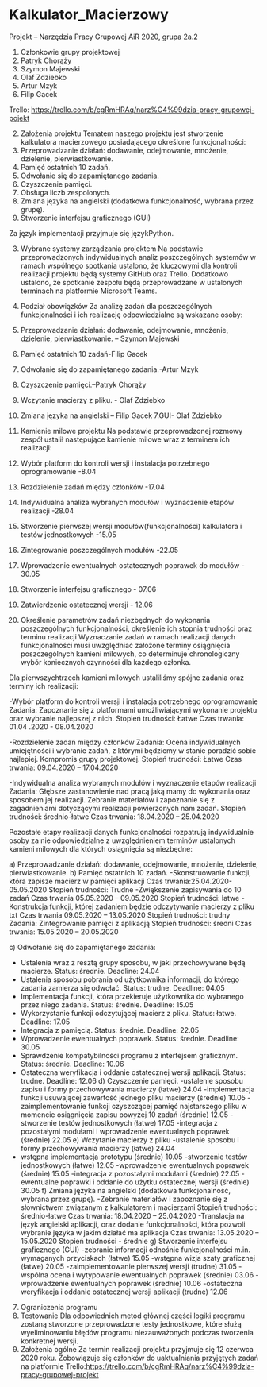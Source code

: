 # Kalkulator_Macierzowy

Projekt – Narzędzia Pracy Grupowej
AiR 2020, grupa 2a.2

1.	Członkowie grupy projektowej
1. Patryk Chorąży
2. Szymon Majewski
3. Olaf Zdziebko
4. Artur Mzyk
5. Filip Gacek

Trello: https://trello.com/b/cgRmHRAq/narz%C4%99dzia-pracy-grupowej-pojekt

2.	Założenia projektu
Tematem naszego projektu jest stworzenie kalkulatora macierzowego posiadającego określone funkcjonalności:
1. Przeprowadzanie działań: dodawanie, odejmowanie, mnożenie, dzielenie, pierwiastkowanie.
2. Pamięć ostatnich 10 zadań.
3. Odwołanie się do zapamiętanego zadania.
4. Czyszczenie pamięci.
5. Obsługa liczb zespolonych.
6. Zmiana języka na angielski (dodatkowa funkcjonalność, wybrana przez grupę).
7. Stworzenie interfejsu graficznego (GUI)

Za język implementacji przyjmuje się językPython.

3.	Wybrane systemy zarządzania projektem
Na podstawie przeprowadzonych indywidualnych analiz poszczególnych systemów w ramach wspólnego spotkania ustalono, że kluczowymi dla kontroli realizacji projektu będą systemy GitHub oraz Trello.
Dodatkowo ustalono, że spotkanie zespołu będą przeprowadzane w ustalonych terminach na platformie Microsoft Teams.

4.	Podział obowiązków
Za analizę zadań dla poszczególnych funkcjonalności i ich realizację odpowiedzialne są wskazane osoby:
1. Przeprowadzanie działań: dodawanie, odejmowanie, mnożenie, dzielenie, pierwiastkowanie. – Szymon Majewski
2. Pamięć ostatnich 10 zadań-Filip Gacek
3. Odwołanie się do zapamiętanego zadania.-Artur Mzyk
4. Czyszczenie pamięci.–Patryk Chorąży
5. Wczytanie macierzy z pliku.  - Olaf Zdziebko
6. Zmiana języka na angielski – Filip Gacek
7.GUI- Olaf Zdziebko

5.	Kamienie milowe projektu
Na podstawie przeprowadzonej rozmowy zespół ustalił następujące kamienie milowe wraz z terminem ich realizacji:
1. Wybór platform do kontroli wersji i instalacja potrzebnego oprogramowanie  -8.04
2. Rozdzielenie zadań między członków  -17.04	
3. Indywidualna analiza wybranych modułów i wyznaczenie etapów realizacji  -28.04
4. Stworzenie pierwszej wersji modułów(funkcjonalności) kalkulatora 
i testów jednostkowych   -15.05
5. Zintegrowanie poszczególnych modułów   -22.05
6. Wprowadzenie ewentualnych ostatecznych poprawek do modułów - 30.05
7. Stworzenie interfejsu graficznego - 07.06
8. Zatwierdzenie ostatecznej wersji  - 12.06

6.	Określenie parametrów zadań niezbędnych do wykonania poszczególnych funkcjonalności, określenie ich stopnia trudności oraz terminu realizacji
Wyznaczanie zadań w ramach realizacji danych funkcjonalności musi uwzględniać założone terminy osiągnięcia poszczególnych kamieni milowych, co determinuje chronologiczny wybór koniecznych czynności dla każdego członka.

Dla pierwszychtrzech kamieni milowych ustaliliśmy spójne zadania oraz terminy ich realizacji:

-Wybór platform do kontroli wersji i instalacja potrzebnego oprogramowanie
Zadania: Zapoznanie się z platformami umożliwiającymi wykonanie projektu oraz wybranie najlepszej z nich.
Stopień trudności: Łatwe
Czas trwania: 01.04 .2020 - 08.04.2020


-Rozdzielenie zadań między członków
Zadania: Ocena indywidualnych umiejętności i wybranie zadań, z którymi będziemy w stanie poradzić sobie najlepiej. Kompromis  grupy projektowej.
Stopień trudności: Łatwe
Czas trwania: 09.04.2020 – 17.04.2020

-Indywidualna analiza wybranych modułów i wyznaczenie etapów realizacji         
Zadania: Głębsze zastanowienie nad pracą jaką mamy do wykonania oraz sposobem jej realizacji. 
Zebranie materiałów i zapoznanie się z zagadnieniami dotyczącymi realizacji powierzonych nam zadań.
Stopień trudności: średnio-łatwe
Czas trwania: 18.04.2020 – 25.04.2020

Pozostałe etapy realizacji danych funkcjonalności rozpatrują indywidualnie osoby za nie odpowiedzialne z uwzględnieniem terminów ustalonych kamieni milowych dla których osiągnięcia są niezbędne:


a) Przeprowadzanie działań: dodawanie, odejmowanie, mnożenie, dzielenie, pierwiastkowanie.
b) Pamięć ostatnich 10 zadań.
-Skonstruowanie funkcji, która zapisze macierz w pamięci aplikacji
Czas trwania:25.04.2020-05.05.2020
Stopień trudności: Trudne
-Zwiększenie zapisywania do 10 zadań
Czas trwania 05.05.2020 – 09.05.2020
Stopień trudności: łatwe
-Konstrukcja funkcji, której zadaniem będzie odczytywanie macierzy z pliku txt
Czas trwania 09.05.2020 – 13.05.2020
Stopień trudności: trudny
Zadania: Zintegrowanie pamięci z aplikacją
Stopień trudności: średni
Czas trwania: 15.05.2020 – 20.05.2020




c) Odwołanie się do zapamiętanego zadania:
- Ustalenia wraz z resztą grupy sposobu, w jaki przechowywane będą macierze. Status: średnie. Deadline: 24.04
- Ustalenia sposobu pobrania od użytkownika informacji, do którego zadania zamierza się odwołać. Status: trudne. Deadline: 04.05
- Implementacja funkcji, która przekieruje użytkownika do wybranego przez niego zadania. Status: średnie. Deadline: 15.05
- Wykorzystanie funkcji odczytującej macierz z pliku. Status: łatwe. Deadline: 17.05
- Integracja z pamięcią. Status: średnie. Deadline: 22.05
- Wprowadzenie ewentualnych poprawek. Status: średnie. Deadline: 30.05
- Sprawdzenie kompatybilności programu z interfejsem graficznym. Status: średnie. Deadline: 10.06
- Ostateczna weryfikacja i oddanie ostatecznej wersji aplikacji. Status: trudne. Deadline: 12.06
d) Czyszczenie pamięci.
-ustalenie sposobu zapisu i formy przechowywania macierzy (łatwe) 24.04
-implementacja funkcji usuwającej zawartość jednego pliku macierzy (średnie) 10.05
-zaimplementowanie funkcji czyszczącej pamięć najstarszego pliku w momencie osiągnięcia zapisu powyżej 10 zadań (średnie) 12.05
-stworzenie testów jednostkowych (łatwe) 17.05
-integracja z pozostałymi modułami i wprowadzenie ewentualnych poprawek (średnie) 22.05
e) Wczytanie macierzy z pliku
-ustalenie sposobu i formy przechowywania macierzy (łatwe) 24.04
- wstępna implementacja prototypu  (średnie) 10.05
-stworzenie testów jednostkowych (łatwe) 12.05
-wprowadzenie ewentualnych poprawek (średnie)  15.05
-integracja z pozostałymi modułami (średnie) 22.05
-ewentualne poprawki i oddanie do użytku ostatecznej wersji (średnie) 30.05
f) Zmiana języka na angielski (dodatkowa funkcjonalność, wybrana przez grupę). 
-Zebranie materiałów i zapoznanie się z słownictwem związanym z kalkulatorem i macierzami 
Stopień trudności: średnio-łatwe
Czas trwania: 18.04.2020 – 25.04.2020
-Translacja na język angielski aplikacji, oraz dodanie funkcjonalności, która pozwoli wybranie języka w jakim działać ma aplikacja
Czas trwania: 13.05.2020 – 15.05.2020
Stopień trudności - średnie
g) Stworzenie interfejsu graficznego (GUI)
-zebranie informacji odnośnie funkcjonalności m.in. wymaganych przyciskach (łatwe) 15.05
-wstępna wizja szaty graficznej (łatwe) 20.05
-zaimplementowanie pierwszej wersji  (trudne) 31.05
-wspólna ocena i wytypowanie ewentualnych poprawek (średnie) 03.06
-wprowadzenie ewentualnych poprawek (średnie) 10.06
-ostateczna weryfikacja i oddanie ostatecznej wersji aplikacji (trudne) 12.06


7.	Ograniczenia programu
8.	Testowanie
Dla odpowiednich metod głównej części logiki programu zostaną stworzone przeprowadzone testy jednostkowe, które służą wyeliminowaniu błędów programu niezauważonych podczas tworzenia konkretnej wersji.
9.	Założenia ogólne
Za termin realizacji projektu przyjmuje się 12 czerwca 2020 roku.
Zobowiązuje się członków do uaktualniania przyjętych zadań na platformie Trello:https://trello.com/b/cgRmHRAq/narz%C4%99dzia-pracy-grupowej-projekt


